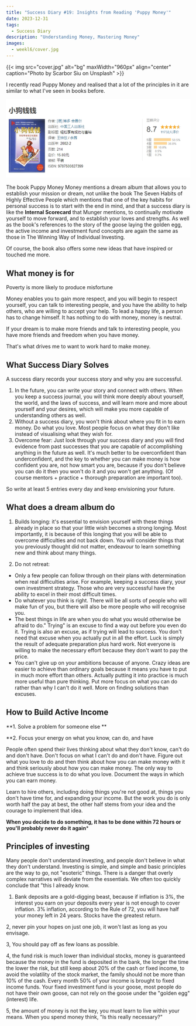 ```yaml
---
title: "Success Diary #19: Insights from Reading 'Puppy Money'"
date: 2023-12-31
tags:
  - Success Diary
description: "Understanding Money, Mastering Money"
images:
  - weekl6/cover.jpg
---
```


{{< img src="cover.jpg" alt="bg" maxWidth="960px" align="center" caption="Photo by Scarbor Siu on Unsplash" >}}

I recently read Puppy Money and realised that a lot of the principles in it are similar to what I've seen in books before.

![](aaa.png)

The book Puppy Money Money mentions a dream album that allows you to establish your mission or dream, not unlike the book The Seven Habits of Highly Effective People which mentions that one of the key habits for personal success is to start with the end in mind, and that a success diary is like the **Internal Scorecard** that Munger mentions, to continually motivate yourself to move forward, and to establish your loves and strengths. As well as the book's references to the story of the goose laying the golden egg, the active income and investment fund concepts are again the same as those in The Winning Way of Individual Investing.

Of course, the book also offers some new ideas that have inspired or touched me more.

## What money is for

Poverty is more likely to produce misfortune

Money enables you to gain more respect, and you will begin to respect yourself, you can talk to interesting people, and you have the ability to help others, who are willing to accept your help. To lead a happy life, a person has to change himself. It has nothing to do with money, money is neutral.

If your dream is to make more friends and talk to interesting people, you have more friends and freedom when you have money. 

That's what drives me to want to work hard to make money.

## What Success Diary Solves

A success diary records your success story and why you are successful.

1. In the future, you can write your story and connect with others. When you keep a success journal, you will think more deeply about yourself, the world, and the laws of success, and will learn more and more about yourself and your desires, which will make you more capable of understanding others as well.  
2. Without a success diary, you won't think about where you fit in to earn money. Do what you love. Most people focus on what they don't like instead of visualising what they wish for.  
3. Overcome fear: Just look through your success diary and you will find evidence from past successes that you are capable of accomplishing anything in the future as well. It's much better to be overconfident than underconfident, and the key to whether you can make money is how confident you are, not how smart you are, because if you don't believe you can do it then you won't do it and you won't get anything. (Of course mentors + practice + thorough preparation are important too).  


So write at least 5 entries every day and keep envisioning your future.


## What does a dream album do

1. Builds longing: it's essential to envision yourself with these things already in place so that your little wish becomes a strong longing. Most importantly, it is because of this longing that you will be able to overcome difficulties and not back down. You will consider things that you previously thought did not matter, endeavour to learn something new and think about many things.

2. Do not retreat:
  - Only a few people can follow through on their plans with determination when real difficulties arise. For example, keeping a success diary, your own investment strategy. Those who are very successful have the ability to excel in their most difficult times.
  - Do whatever you think is right. There will be all sorts of people who will make fun of you, but there will also be more people who will recognise you.
  - The best things in life are when you do what you would otherwise be afraid to do." Trying" is an excuse to find a way out before you even do it. Trying is also an excuse, as if trying will lead to success. You don't need that excuse when you actually put in all the effort. Luck is simply the result of adequate preparation plus hard work. Not everyone is willing to make the necessary effort because they don't want to pay the price.
  - You can't give up on your ambitions because of anyone. Crazy ideas are easier to achieve than ordinary goals because it means you have to put in much more effort than others. Actually putting it into practice is much more useful than pure thinking. Put more focus on what you can do rather than why I can't do it well. More on finding solutions than excuses.

## How to Build Active Income

**1. Solve a problem for someone else **

**2. Focus your energy on what you know, can do, and have

People often spend their lives thinking about what they don't know, can't do and don't have. Don't focus on what I can't do and don't have. Figure out what you love to do and then think about how you can make money with it and think seriously about how you can make money. The only way to achieve true success is to do what you love. Document the ways in which you can earn money.

Learn to hire others, including doing things you're not good at, things you don't have time for, and expanding your income. But the work you do is only worth half the pay at best, the other half stems from your idea and the courage to implement that idea.



**When you decide to do something, it has to be done within 72 hours or you'll probably never do it again***


## Principles of investing

Many people don't understand investing, and people don't believe in what they don't understand. Investing is simple, and simple and basic principles are the way to go, not "esoteric" things. There is a danger that overly complex narratives will deviate from the essentials. We often too quickly conclude that "this I already know.

1. Bank deposits are a gold-digging beast, because if inflation is 3%, the interest you earn on your deposits every year is not enough to cover inflation. 3% inflation, according to the Rule of 72, you will have half your money left in 24 years. Stocks have the greatest return.

2, never pin your hopes on just one job, it won't last as long as you envisage.

3, You should pay off as few loans as possible.

4, the fund risk is much lower than individual stocks, money is guaranteed because the money in the fund is deposited in the bank, the longer the time the lower the risk, but still keep about 20% of the cash or fixed income, to avoid the volatility of the stock market, the family should not be more than 10% of the cash. Every month 50% of your income is brought to fixed income funds. Your fixed investment fund is your goose, most people do not have their own goose, can not rely on the goose under the "golden egg" (interest) life.

5, the amount of money is not the key, you must learn to live within your means. When you spend money think, "Is this really necessary?"